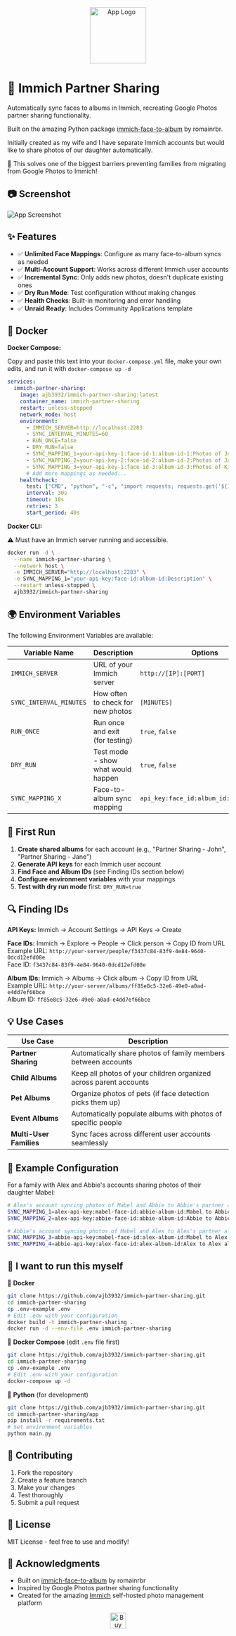 <div align="center">
<a href="https://github.com/ajb3932/immich-partner-sharing"><img src="https://raw.githubusercontent.com/ajb3932/immich-partner-sharing/refs/heads/main/partnersharing.png" title="Logo" style="max-width:100%;" width="128" alt='App Logo' /></a>
</div>

# 🤝 Immich Partner Sharing

Automatically sync faces to albums in Immich, recreating Google Photos partner sharing functionality.

Built on the amazing Python package [immich-face-to-album](https://pypi.org/project/immich-face-to-album/) by romainrbr.

Initially created as my wife and I have separate Immich accounts but would like to share photos of our daughter automatically.

💁 This solves one of the biggest barriers preventing families from migrating from Google Photos to Immich!

## 📷 Screenshot

<img src="https://raw.githubusercontent.com/ajb3932/immich-partner-sharing/main/screenshot.jpg" title="App Screenshot" style="max-width:100%;" alt='App Screenshot'/>

## ✨ Features

- ✅ **Unlimited Face Mappings**: Configure as many face-to-album syncs as needed
- ✅ **Multi-Account Support**: Works across different Immich user accounts  
- ✅ **Incremental Sync**: Only adds new photos, doesn't duplicate existing ones
- ✅ **Dry Run Mode**: Test configuration without making changes
- ✅ **Health Checks**: Built-in monitoring and error handling
- ✅ **Unraid Ready**: Includes Community Applications template

## 🐳 Docker 

**Docker Compose:**

Copy and paste this text into your `docker-compose.yml` file, make your own edits, and run it with `docker-compose up -d`

```yaml
services:
  immich-partner-sharing:
    image: ajb3932/immich-partner-sharing:latest
    container_name: immich-partner-sharing
    restart: unless-stopped
    network_mode: host
    environment:
      - IMMICH_SERVER=http://localhost:2283
      - SYNC_INTERVAL_MINUTES=60
      - RUN_ONCE=false
      - DRY_RUN=false
      - SYNC_MAPPING_1=your-api-key-1:face-id-1:album-id-1:Photos of John
      - SYNC_MAPPING_2=your-api-key-2:face-id-2:album-id-2:Photos of Jane
      - SYNC_MAPPING_3=your-api-key-1:face-id-3:album-id-3:Photos of Kids
      # Add more mappings as needed...
    healthcheck:
      test: ["CMD", "python", "-c", "import requests; requests.get('${IMMICH_SERVER}/api/server-info')"]
      interval: 30s
      timeout: 10s
      retries: 3
      start_period: 40s
```

**Docker CLI:**

⚠️ Must have an Immich server running and accessible.

```bash
docker run -d \
  --name immich-partner-sharing \
  --network host \
  -e IMMICH_SERVER="http://localhost:2283" \
  -e SYNC_MAPPING_1="your-api-key:face-id:album-id:Description" \
  --restart unless-stopped \
  ajb3932/immich-partner-sharing
```

## 🌍 Environment Variables

The following Environment Variables are available:

| Variable Name | Description | Options | Default Value |
|---------------|-------------|---------|---------------|
| `IMMICH_SERVER` | URL of your Immich server | `http://[IP]:[PORT]` | `http://localhost:2283` |
| `SYNC_INTERVAL_MINUTES` | How often to check for new photos | `[MINUTES]` | `60` |
| `RUN_ONCE` | Run once and exit (for testing) | `true`, `false` | `false` |
| `DRY_RUN` | Test mode - show what would happen | `true`, `false` | `false` |
| `SYNC_MAPPING_X` | Face-to-album sync mapping | `api_key:face_id:album_id:description` | None |

## 🚀 First Run

1. **Create shared albums** for each account (e.g., "Partner Sharing - John", "Partner Sharing - Jane")
2. **Generate API keys** for each Immich user account
3. **Find Face and Album IDs** (see Finding IDs section below)
4. **Configure environment variables** with your mappings
5. **Test with dry run mode** first: `DRY_RUN=true`

## 🔍 Finding IDs

**API Keys:** Immich → Account Settings → API Keys → Create

**Face IDs:** Immich → Explore → People → Click person → Copy ID from URL  
Example URL: `http://your-server/people/f3437c84-83f9-4e84-9640-0dcd12efd08e`  
Face ID: `f3437c84-83f9-4e84-9640-0dcd12efd08e`

**Album IDs:** Immich → Albums → Click album → Copy ID from URL  
Example URL: `http://your-server/albums/ff85e8c5-32e6-49e0-a0ad-e4dd7ef66bce`  
Album ID: `ff85e8c5-32e6-49e0-a0ad-e4dd7ef66bce`

## 💡 Use Cases

| Use Case | Description |
|----------|-------------|
| **Partner Sharing** | Automatically share photos of family members between accounts |
| **Child Albums** | Keep all photos of your children organized across parent accounts |
| **Pet Albums** | Organize photos of pets (if face detection picks them up) |
| **Event Albums** | Automatically populate albums with photos of specific people |
| **Multi-User Families** | Sync faces across different user accounts seamlessly |

## 📝 Example Configuration

For a family with Alex and Abbie's accounts sharing photos of their daughter Mabel:

```bash
# Alex's account syncing photos of Mabel and Abbie to Abbie's partner album
SYNC_MAPPING_1=alex-api-key:mabel-face-id:abbie-album-id:Mabel to Abbies album
SYNC_MAPPING_2=alex-api-key:abbie-face-id:abbie-album-id:Abbie to Abbies album

# Abbie's account syncing photos of Mabel and Alex to Alex's partner album  
SYNC_MAPPING_3=abbie-api-key:mabel-face-id:alex-album-id:Mabel to Alex album
SYNC_MAPPING_4=abbie-api-key:alex-face-id:alex-album-id:Alex to Alex album
```

## 🙋 I want to run this myself

🐳 **Docker**
```bash
git clone https://github.com/ajb3932/immich-partner-sharing.git
cd immich-partner-sharing
cp .env-example .env
# Edit .env with your configuration
docker build -t immich-partner-sharing .
docker run -d --env-file .env immich-partner-sharing
```

🐳 **Docker Compose** (edit `.env` file first)
```bash
git clone https://github.com/ajb3932/immich-partner-sharing.git
cd immich-partner-sharing
cp .env-example .env
# Edit .env with your configuration
docker-compose up -d
```

💾 **Python** (for development)
```bash
git clone https://github.com/ajb3932/immich-partner-sharing.git
cd immich-partner-sharing/app
pip install -r requirements.txt
# Set environment variables
python main.py
```

## 🤝 Contributing

1. Fork the repository
2. Create a feature branch
3. Make your changes
4. Test thoroughly
5. Submit a pull request

## 📄 License

MIT License - feel free to use and modify!

## 🙏 Acknowledgments

- Built on [immich-face-to-album](https://pypi.org/project/immich-face-to-album/) by romainrbr
- Inspired by Google Photos partner sharing functionality
- Created for the amazing [Immich](https://immich.app/) self-hosted photo management platform

<div align="center">
<a href='https://ko-fi.com/F1F11GNNZU' target='_blank'><img height='36' style='border:0px;height:36px;' src='https://storage.ko-fi.com/cdn/kofi4.png?v=6' border='0' alt='Buy Me a Coffee at ko-fi.com' /></a>
</div>
